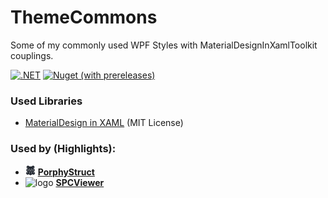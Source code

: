 # ThemeCommons
Some of my commonly used WPF Styles with MaterialDesignInXamlToolkit couplings.

[![.NET](https://github.com/JensKrumsieck/ThemeCommons/actions/workflows/dotnet.yml/badge.svg)](https://github.com/JensKrumsieck/ThemeCommons/actions/workflows/dotnet.yml)
[![Nuget (with prereleases)](https://img.shields.io/nuget/vpre/JensKrumsieck.ThemeCommons)](https://www.nuget.org/packages/JensKrumsieck.ThemeCommons/)

### Used Libraries
* [MaterialDesign in XAML](https://github.com/MaterialDesignInXAML/MaterialDesignInXamlToolkit) (MIT License)


### Used by (Highlights):
*  <img src="https://github.com/JensKrumsieck/PorphyStruct/blob/master/PorphyStruct.WPF/Resources/porphystruct.png" alt="logo" height="16"/>  **[PorphyStruct](https://github.com/JensKrumsieck/PorphyStruct)**
* <img src="https://raw.githubusercontent.com/JensKrumsieck/SPCViewer/chemsharp/.github/spc.png" alt="logo" height="16"/>  **[SPCViewer](https://github.com/JensKrumsieck/SPCViewer)**
